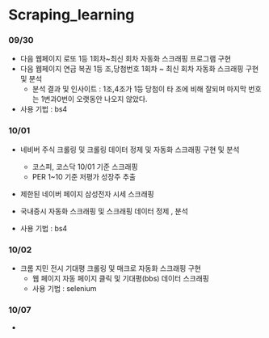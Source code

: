 # Scraping_learning
 
### 09/30 
- 다음 웹페이지 로또 1등 1회차~최신 회차 자동화 스크래핑 프로그램 구현
- 다음 웹페이지 연금 복권 1등 조,당첨번호 1회차 ~ 최신 회차 자동화 스크래핑 구현 및 분석
  - 분석 결과 및 인사이트 : 1조,4조가 1등 당첨이 타 조에 비해 잘되며 마지막 번호는 1번과0번이 오랫동안 나오지 않았다.
- 사용 기법 : bs4
 
### 10/01
- 네비버 주식 크롤링 및 크롤링 데이터 정제 및 자동화 스크래핑 구현 및 분석

  - 코스피, 코스닥 10/01 기준 스크래핑
  - PER 1~10 기준 저평가 성장주 추출

 - 제한된 네이버 페이지 삼성전자 시세 스크래핑
 - 국내증시 자동화 스크래핑 및 스크래핑 데이터 정제 , 분석

 - 사용 기법 : bs4
 

### 10/02
- 크롬 지민 전시 기대평 크롤링 및 매크로 자동화 스크래핑 구현
  - 웹 페이지 자동 페이지 클릭 및 기대평(bbs) 데이터 스크래핑
  - 사용 기법 : selenium
 

### 10/07
- 
